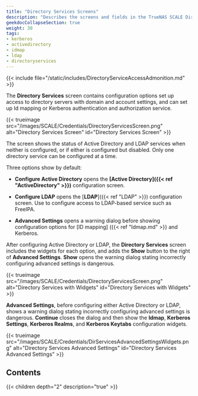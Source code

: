 ```yaml
---
title: "Directory Services Screens"
description: "Describes the screens and fields in the TrueNAS SCALE Directory Services section."
geekdocCollapseSection: true
weight: 30
tags:
- kerberos
- activedirectory
- idmap
- ldap
- directoryservices
---
```




{{< include file="/static/includes/DirectoryServiceAccessAdmonition.md" >}}

The **Directory Services** screen contains configuration options set up access to directory servers with domain and account settings, and can set up Id mapping or Kerberos authentication and authorization service.

{{< trueimage src="/images/SCALE/Credentials/DirectoryServicesScreen.png" alt="Directory Services Screen" id="Directory Services Screen" >}}

The screen shows the status of Active Directory and LDAP services when neither is configured, or if either is configured but disabled.
Only one directory service can be configured at a time.

Three options show by default:

* **Configure Active Directory** opens the **[Active Directory]({{< ref "ActiveDirectory" >}})** configuration screen.

* **Configure LDAP** opens the [**LDAP**]({{< ref "LDAP" >}}) configuration screen. Use to configure access to LDAP-based service such as FreeIPA.

* **Advanced Settings** opens a warning dialog before showing configuration options for [ID mapping] ({{< ref "Idmap.md" >}} and Kerberos.

After configuring Active Directory or LDAP, the **Directory Services** screen includes the widgets for each option, and adds the **Show** button to the right of **Advanced Settings**. **Show** opens the warning dialog stating incorrectly configuring advanced settings is dangerous.

{{< trueimage src="/images/SCALE/Credentials/DirectoryServicesScreen.png" alt="Directory Services with Widgets" id="Directory Services with Widgets" >}}

**Advanced Settings**, before configuring either Active Directory or LDAP, shows a warning dialog stating incorrectly configuring advanced settings is dangerous. 
**Continue** closes the dialog and then show the **Idmap**, **Kerberos Settings**, **Kerberos Realms**, and **Kerberos Keytabs** configuration widgets.

{{< trueimage src="/images/SCALE/Credentials/DirServicesAdvancedSettingsWidgets.png" alt="Directory Services Advanced Settings" id="Directory Services Advanced Settings" >}}

<div class="noprint">

## Contents

{{< children depth="2" description="true" >}}

</div>
